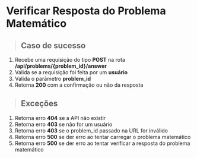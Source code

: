 # Verificar Resposta do Problema Matemático

> ## Caso de sucesso

1. Recebe uma requisição do tipo **POST** na rota **/api/problems/{problem_id}/answer**
2. Valida se a requisição foi feita por um **usuário**
3. Valida o parâmetro **problem_id**
3. Retorna **200** com a confirmação ou não da resposta

> ## Exceções

1. Retorna erro **404** se a API não existir
2. Retorna erro **403** se não for um usuário
3. Retorna erro **403** se o problem_id passado na URL for inválido
3. Retorna erro **500** se der erro ao tentar carregar o problema matemático
3. Retorna erro **500** se der erro ao tentar verificar a resposta do problema matemático